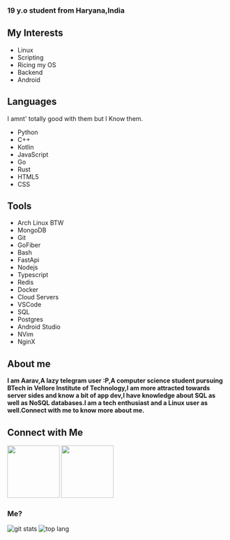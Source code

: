 ### 19 y.o student from Haryana,India

## My Interests
- Linux
- Scripting
- Ricing my OS
- Backend 
- Android 

## Languages
I amnt' totally good with them but I Know them.
- Python
- C++
- Kotlin
- JavaScript
- Go
- Rust
- HTML5
- CSS

## Tools
- Arch Linux BTW
- MongoDB
- Git
- GoFiber
- Bash
- FastApi
- Nodejs 
- Typescript
- Redis
- Docker
- Cloud Servers
- VSCode
- SQL
- Postgres
- Android Studio
- NVim
- NginX

## About me
**I am Aarav,A lazy telegram user :P,A computer science student pursuing BTech in Vellore Institute of Technology,I am more attracted towards server sides and know a bit of app dev,I have knowledge about SQL as well as NoSQL databases.I am a tech enthusiast and a Linux user as well.Connect with me to know more about me.**

## Connect with Me
<a href="https://t.me/VegetaxD"><img src="https://img.shields.io/badge/Telegram-blue?style=for-the-badge&logo=telegram" width="120"/></a>
 <a href="https://www.linkedin.com/in/aarav-arora-823b70217/"><img src="https://img.shields.io/badge/LinkedIn-0077B5?style=for-the-badge&logo=linkedin&logoColor=white" width="120"/></a>

### Me?
![git stats](https://github-readme-stats.vercel.app/api?username=Axrav&show_icons=true&count_private=true&hide_border=true&theme=tokyonight) ![top lang](https://github-readme-stats.vercel.app/api/top-langs?username=Axrav&show_icons=True&theme=tokyonight&layout=compact)

